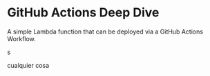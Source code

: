 # GitHub Actions Deep Dive

A simple Lambda function that can be deployed via a GitHub Actions Workflow. 

s

cualquier cosa
